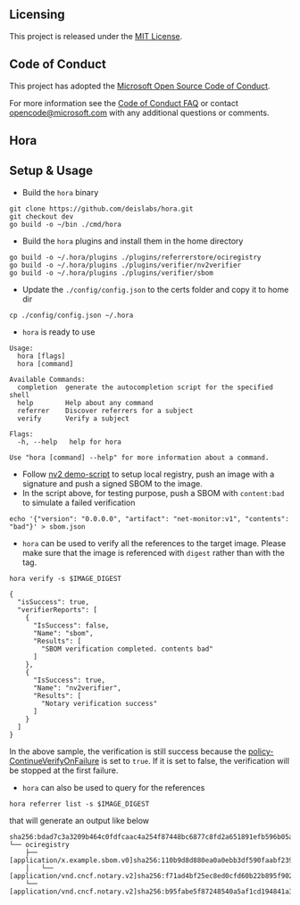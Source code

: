 ## Licensing
This project is released under the [MIT License](./LICENSE).

## Code of Conduct

This project has adopted the [Microsoft Open Source Code of
Conduct](https://opensource.microsoft.com/codeofconduct/).

For more information see the [Code of Conduct
FAQ](https://opensource.microsoft.com/codeofconduct/faq/) or contact
[opencode@microsoft.com](mailto:opencode@microsoft.com) with any additional
questions or comments.

## Hora

## Setup & Usage

- Build the ```hora``` binary 

```
git clone https://github.com/deislabs/hora.git
git checkout dev
go build -o ~/bin ./cmd/hora
```
- Build the ```hora``` plugins and install them in the home directory

```
go build -o ~/.hora/plugins ./plugins/referrerstore/ociregistry
go build -o ~/.hora/plugins ./plugins/verifier/nv2verifier
go build -o ~/.hora/plugins ./plugins/verifier/sbom
```

- Update the ```./config/config.json``` to the certs folder and copy it to home dir

```
cp ./config/config.json ~/.hora
```

- ```hora``` is ready to use
```
Usage:
  hora [flags]
  hora [command]

Available Commands:
  completion  generate the autocompletion script for the specified shell
  help        Help about any command
  referrer    Discover referrers for a subject
  verify      Verify a subject

Flags:
  -h, --help   help for hora

Use "hora [command] --help" for more information about a command.
```

- Follow [nv2 demo-script](https://github.com/notaryproject/nv2/blob/prototype-2/docs/nv2/demo-script.md) to setup local registry, push an image with a signature and push a signed SBOM to the image. 
- In the script above, for testing purpose, push a SBOM with ```content:bad``` to simulate a failed verification
```
echo '{"version": "0.0.0.0", "artifact": "net-monitor:v1", "contents": "bad"}' > sbom.json
```

- ```hora``` can be used to verify all the references to the target image. Please make sure that the image is referenced with ```digest``` rather than with the tag.

```
hora verify -s $IMAGE_DIGEST

{
  "isSuccess": true,
  "verifierReports": [
    {
      "IsSuccess": false,
      "Name": "sbom",
      "Results": [
        "SBOM verification completed. contents bad"
      ]
    },
    {
      "IsSuccess": true,
      "Name": "nv2verifier",
      "Results": [
        "Notary verification success"
      ]
    }
  ]
}
```
In the above sample, the verification is still success because the [policy- ContinueVerifyOnFailure](./pkg/policyprovider/configpolicy/configpolicy.go) is set to ```true```. If it is set to false, the verification will be stopped at the first failure. 

- ```hora``` can also be used to query for the references

```
hora referrer list -s $IMAGE_DIGEST
```
that will generate an output like below 

```
sha256:bdad7c3a3209b464c0fdfcaac4a254f87448bc6877c8fd2a651891efb596b05a
└── ociregistry
    ├── [application/x.example.sbom.v0]sha256:110b9d8d880ea0a0ebb3df590faabf239fda1a80d6b64b38dc9ad9cf29aeca5f
    │   └── [application/vnd.cncf.notary.v2]sha256:f71ad4bf25ec8ed0cfd60b22b895f90264fa8a7e8ea62b8ad72f8616d9102d67
    └── [application/vnd.cncf.notary.v2]sha256:b95fabe5f87248540a5af1cd194841a322548ef46144e6d085d3cca00cc843a8
```
